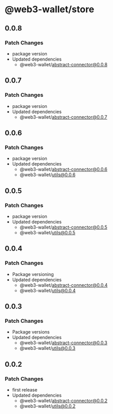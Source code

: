 # @web3-wallet/store

## 0.0.8

### Patch Changes

- package version
- Updated dependencies
  - @web3-wallet/abstract-connector@0.0.8

## 0.0.7

### Patch Changes

- package version
- Updated dependencies
  - @web3-wallet/abstract-connector@0.0.7

## 0.0.6

### Patch Changes

- package version
- Updated dependencies
  - @web3-wallet/abstract-connector@0.0.6
  - @web3-wallet/utils@0.0.6

## 0.0.5

### Patch Changes

- package version
- Updated dependencies
  - @web3-wallet/abstract-connector@0.0.5
  - @web3-wallet/utils@0.0.5

## 0.0.4

### Patch Changes

- Package versioning
- Updated dependencies
  - @web3-wallet/abstract-connector@0.0.4
  - @web3-wallet/utils@0.0.4

## 0.0.3

### Patch Changes

- Package versions
- Updated dependencies
  - @web3-wallet/abstract-connector@0.0.3
  - @web3-wallet/utils@0.0.3

## 0.0.2

### Patch Changes

- first release
- Updated dependencies
  - @web3-wallet/abstract-connector@0.0.2
  - @web3-wallet/utils@0.0.2
